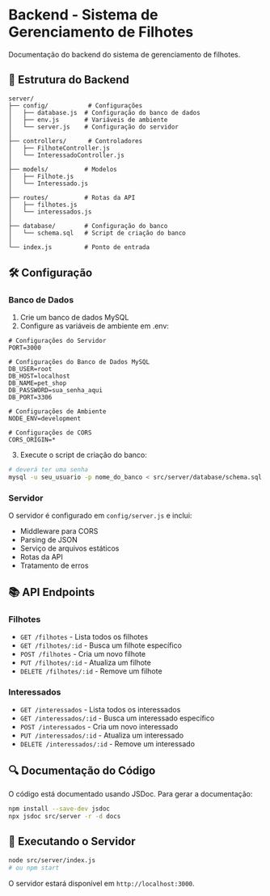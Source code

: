 # Backend - Sistema de Gerenciamento de Filhotes

Documentação do backend do sistema de gerenciamento de filhotes.

## 📁 Estrutura do Backend

```
server/
├── config/           # Configurações
│   ├── database.js  # Configuração do banco de dados
│   ├── env.js       # Variáveis de ambiente
│   └── server.js    # Configuração do servidor
│
├── controllers/      # Controladores
│   ├── FilhoteController.js
│   └── InteressadoController.js
│
├── models/          # Modelos
│   ├── Filhote.js
│   └── Interessado.js
│
├── routes/          # Rotas da API
│   ├── filhotes.js
│   └── interessados.js
│
├── database/        # Configuração do banco
│   └── schema.sql   # Script de criação do banco
│
└── index.js         # Ponto de entrada
```

## 🛠️ Configuração

### Banco de Dados

1. Crie um banco de dados MySQL
2. Configure as variáveis de ambiente em .env:
```
# Configurações do Servidor
PORT=3000

# Configurações do Banco de Dados MySQL
DB_USER=root
DB_HOST=localhost
DB_NAME=pet_shop
DB_PASSWORD=sua_senha_aqui
DB_PORT=3306

# Configurações de Ambiente
NODE_ENV=development

# Configurações de CORS
CORS_ORIGIN=* 
```

3. Execute o script de criação do banco:
```bash
# deverá ter uma senha
mysql -u seu_usuario -p nome_do_banco < src/server/database/schema.sql
```

### Servidor

O servidor é configurado em `config/server.js` e inclui:
- Middleware para CORS
- Parsing de JSON
- Serviço de arquivos estáticos
- Rotas da API
- Tratamento de erros

## 📚 API Endpoints

### Filhotes

- `GET /filhotes` - Lista todos os filhotes
- `GET /filhotes/:id` - Busca um filhote específico
- `POST /filhotes` - Cria um novo filhote
- `PUT /filhotes/:id` - Atualiza um filhote
- `DELETE /filhotes/:id` - Remove um filhote

### Interessados

- `GET /interessados` - Lista todos os interessados
- `GET /interessados/:id` - Busca um interessado específico
- `POST /interessados` - Cria um novo interessado
- `PUT /interessados/:id` - Atualiza um interessado
- `DELETE /interessados/:id` - Remove um interessado

## 🔍 Documentação do Código

O código está documentado usando JSDoc. Para gerar a documentação:

```bash
npm install --save-dev jsdoc
npx jsdoc src/server -r -d docs
```

## 🚀 Executando o Servidor

```bash
node src/server/index.js
# ou npm start
```

O servidor estará disponível em `http://localhost:3000`. 